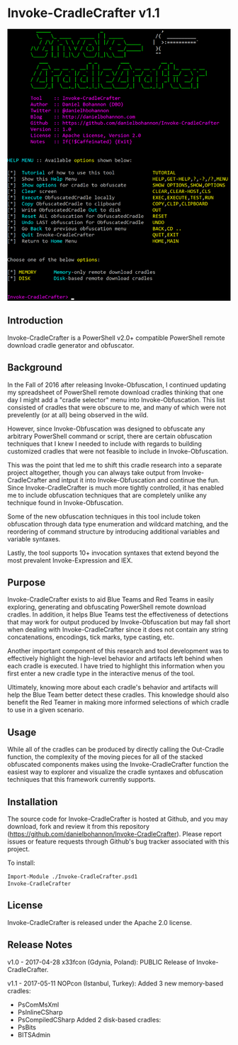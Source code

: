 Invoke-CradleCrafter v1.1
===============

![Invoke-CradleCrafter Screenshot](https://github.com/danielbohannon/danielbohannon.github.io/blob/master/Invoke-CradleCrafter%20Screenshot.png)

Introduction
------------
Invoke-CradleCrafter is a PowerShell v2.0+ compatible PowerShell remote
download cradle generator and obfuscator.

Background
----------
In the Fall of 2016 after releasing Invoke-Obfuscation, I continued updating
my spreadsheet of PowerShell remote download cradles thinking that one day I
might add a "cradle selector" menu into Invoke-Obfuscation. This list 
consisted of cradles that were obscure to me, and many of which were not 
prevelently (or at all) being observed in the wild.

However, since Invoke-Obfuscation was designed to obfuscate any arbitrary 
PowerShell command or script, there are certain obfuscation techniques that 
I knew I needed to include with regards to building customized cradles that 
were not feasible to include in Invoke-Obfuscation.

This was the point that led me to shift this cradle research into a separate
project altogether, though you can always take output from Invoke-
CradleCrafter and intput it into Invoke-Obfuscation and continue the fun.
Since Invoke-CradleCrafter is much more tightly controlled, it has enabled 
me to include obfuscation techniques that are completely unlike any 
technique found in Invoke-Obfuscation.

Some of the new obfuscation techniques in this tool include token 
obfuscation through data type enumeration and wildcard matching, and the 
reordering of command structure by introducing additional variables and 
variable syntaxes.

Lastly, the tool supports 10+ invocation syntaxes that extend beyond the 
most prevalent Invoke-Expression and IEX.

Purpose
-------
Invoke-CradleCrafter exists to aid Blue Teams and Red Teams in easily 
exploring, generating and obfuscating PowerShell remote download cradles.
In addition, it helps Blue Teams test the effectiveness of detections that 
may work for output produced by Invoke-Obfuscation but may fall short when
dealing with Invoke-CradleCrafter since it does not contain any string
concatenations, encodings, tick marks, type casting, etc.

Another important component of this research and tool development was to 
effectively highlight the high-level behavior and artifacts left behind 
when each cradle is executed. I have tried to highlight this information 
when you first enter a new cradle type in the interactive menus of the tool.

Ultimately, knowing more about each cradle's behavior and artifacts will 
help the Blue Team better detect these cradles. This knowledge should also
benefit the Red Teamer in making more informed selections of which cradle 
to use in a given scenario.

Usage
-----
While all of the cradles can be produced by directly calling the Out-Cradle
function, the complexity of the moving pieces for all of the stacked 
obfuscated components makes using the Invoke-CradleCrafter function the 
easiest way to explorer and visualize the cradle syntaxes and obfuscation 
techniques that this framework currently supports.

Installation
------------
The source code for Invoke-CradleCrafter is hosted at Github, and you may
download, fork and review it from this repository
(https://github.com/danielbohannon/Invoke-CradleCrafter). Please report issues
or feature requests through Github's bug tracker associated with this project.

To install:

	Import-Module ./Invoke-CradleCrafter.psd1
	Invoke-CradleCrafter

License
-------
Invoke-CradleCrafter is released under the Apache 2.0 license.

Release Notes
-------------
v1.0 - 2017-04-28 x33fcon (Gdynia, Poland): PUBLIC Release of Invoke-CradleCrafter.

v1.1 - 2017-05-11 NOPcon (Istanbul, Turkey):
Added 3 new memory-based cradles:
- PsComMsXml
- PsInlineCSharp
- PsCompiledCSharp
Added 2 disk-based cradles:
- PsBits
- BITSAdmin